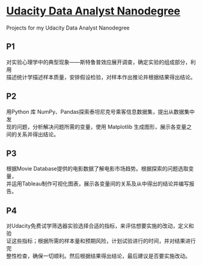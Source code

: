 # [Udacity Data Analyst Nanodegree](https://cn.udacity.com/dand)
Projects for my Udacity Data Analyst Nanodegree
## P1
对实验心理学中的典型现象——斯特鲁普效应展开调查，确定实验的组成部分，利用  
描述统计学描述样本质量，安排假设检验，对样本作出推论并根据结果得出结论。

## P2
用Python 库 NumPy、Pandas探索泰坦尼克号乘客信息数据集，提出从数据集中发  
现的问题，分析解决问题所需的变量，使用 Matplotlib 生成图形，展示各变量之  
间的关系并得出结论。

## P3
根据Movie Database提供的电影数据了解电影市场趋势。根据探索的问题选取变量，  
并运用Tableau制作可视化图表，展示各变量间的关系及从中得出的结论并编写报告。

## P4
对Udacity免费试学筛选器实验选择合适的指标，来评估想要实施的改动，定义和验  
证这些指标；根据所需的样本量和预期风险，计划试验进行的时间，并对结果进行完  
整性检查，确保一切顺利。然后根据结果得出结论，最后建议是否要实施改动。

